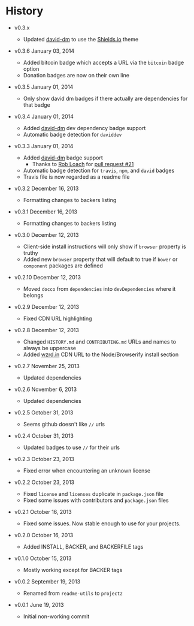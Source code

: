 # History

- v0.3.x
	- Updated [david-dm](https://david-dm.org/) to use the [Shields.io](http://shields.io/) theme

- v0.3.6 January 03, 2014
	- Added bitcoin badge which accepts a URL via the `bitcoin` badge option
	- Donation badges are now on their own line

- v0.3.5 January 01, 2014
	- Only show david dm badges if there actually are dependencies for that badge

- v0.3.4 January 01, 2014
	- Added [david-dm](https://david-dm.org/) dev dependency badge support
	- Automatic badge detection for `daviddev`

- v0.3.3 January 01, 2014
	- Added [david-dm](https://david-dm.org/) badge support
		- Thanks to [Rob Loach](https://github.com/RobLoach) for [pull request #21](https://github.com/bevry/projectz/pull/21)
	- Automatic badge detection for `travis`, `npm`, and `david` badges
	- Travis file is now regarded as a readme file

- v0.3.2 December 16, 2013
	- Formatting changes to backers listing

- v0.3.1 December 16, 2013
	- Formatting changes to backers listing

- v0.3.0 December 12, 2013
	- Client-side install instructions will only show if `browser` property is truthy
	- Added new `browser` property that will default to true if `bower` or `component` packages are defined

- v0.2.10 December 12, 2013
	- Moved `docco` from `dependencies` into `devDependencies` where it belongs

- v0.2.9 December 12, 2013
	- Fixed CDN URL highlighting

- v0.2.8 December 12, 2013
	- Changed `HISTORY.md` and `CONTRIBUTING.md` URLs and names to always be uppercase
	- Added [wzrd.in](http://wzrd.in/) CDN URL to the Node/Browserify install section

- v0.2.7 November 25, 2013
	- Updated dependencies

- v0.2.6 November 6, 2013
	- Updated dependencies

- v0.2.5 October 31, 2013
	- Seems github doesn't like `//` urls

- v0.2.4 October 31, 2013
	- Updated badges to use `//` for their urls

- v0.2.3 October 23, 2013
	- Fixed error when encountering an unknown license

- v0.2.2 October 23, 2013
	- Fixed `license` and `licenses` duplicate in `package.json` file
	- Fixed some issues with contributors and `package.json` files

- v0.2.1 October 16, 2013
	- Fixed some issues. Now stable enough to use for your projects.

- v0.2.0 October 16, 2013
	- Added INSTALL, BACKER, and BACKERFILE tags

- v0.1.0 October 15, 2013
	- Mostly working except for BACKER tags

- v0.0.2 September 19, 2013
	- Renamed from `readme-utils` to `projectz`

- v0.0.1 June 19, 2013
	- Initial non-working commit
